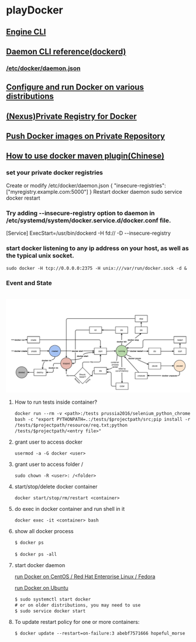 # playDocker 
## [Engine CLI](https://docs.docker.com/engine/reference/commandline/docker/)
## [Daemon CLI reference(dockerd)](https://docs.docker.com/engine/reference/commandline/dockerd/)
### [/etc/docker/daemon.json](https://docs.docker.com/engine/reference/commandline/dockerd//#daemon-configuration-file)
## [Configure and run Docker on various distributions](https://docs.docker.com/engine/admin/#configuring-docker)
## [(Nexus)Private Registry for Docker](https://books.sonatype.com/nexus-book/3.0/reference/docker.html)
## [Push Docker images on Private Repository](https://books.sonatype.com/nexus-book/3.0/reference/docker.html#docker-push)
## [How to use docker maven plugin(Chinese)](https://www.zybuluo.com/babydragon/note/352069)
### set your private docker registries
Create or modify /etc/docker/daemon.json
{ "insecure-registries":["myregistry.example.com:5000"] }
Restart docker daemon
sudo service docker restart
### Try adding --insecure-registry option to daemon in /etc/systemd/system/docker.service.d/docker.conf file.
[Service]
ExecStart=/usr/bin/dockerd -H fd:// -D --insecure-registry

### start docker listening to any ip address on your host, as well as the typical unix socket.
```
sudo docker -H tcp://0.0.0.0:2375 -H unix:///var/run/docker.sock -d &
```
### Event and State
<p align="center">
  <img src="./event_state.png" width="950"/>
</p>

1. How to run tests inside container?

   ```
   docker run --rm -v <path>:/tests prussia2016/selenium_python_chrome bash -c "export PYTHONPATH=.:/tests/$projectpath/src;pip install -r /tests/$projectpath/resource/req.txt;python /tests/$projectpath/<entry file>"
   ```
2. grant user <user> to access docker

   ```
   usermod -a -G docker <user>
   ```
3. grant user <user> to access folder /<folder>

   ```
   sudo chown -R <user>: /<folder>
   ```
4. start/stop/delete docker container <container>

   ```
   docker start/stop/rm/restart <container>
   ```
5. do exec in docker container and run shell in it

   ```
   docker exec -it <container> bash
   ```
6. show all docker process

   ```
   $ docker ps
   
   $ docker ps -all
   ```
7. start docker daemon 

   [run Docker on CentOS / Red Hat Enterprise Linux / Fedora](https://docs.docker.com/engine/admin/#centos--red-hat-enterprise-linux--fedora)
   
   [run Docker on Ubuntu](https://docs.docker.com/engine/admin/#ubuntu)
   
   ```
   $ sudo systemctl start docker
   # or on older distributions, you may need to use
   $ sudo service docker start
   ```
8. To update restart policy for one or more containers:

   ```
   $ docker update --restart=on-failure:3 abebf7571666 hopeful_morse
   ```
